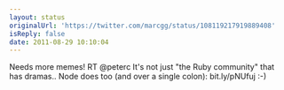 ```yaml
---
layout: status
originalUrl: 'https://twitter.com/marcgg/status/108119217919889408'
isReply: false
date: 2011-08-29 10:10:04
---
```


Needs more memes! RT @peterc It's not just "the Ruby community" that has dramas.. Node does too (and over a single colon): bit.ly/pNUfuj :-)
